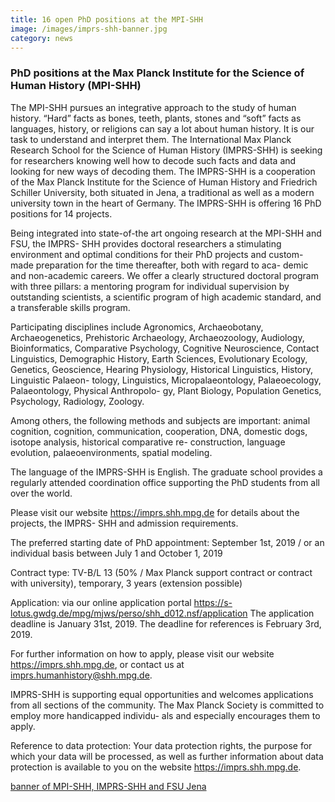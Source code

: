 ```yaml
---
title: 16 open PhD positions at the MPI-SHH
image: /images/imprs-shh-banner.jpg
category: news
---
```


### PhD positions at the Max Planck Institute for the Science of Human History (MPI-SHH)

The MPI-SHH pursues an integrative approach to the study of human history. “Hard” facts as bones, teeth, plants, stones and “soft” facts as languages, history, or religions can say a lot about human history. It is our task to understand and interpret them. The International Max Planck Research School for the Science of Human History (IMPRS-SHH) is seeking for researchers knowing well how to decode such facts and data and looking for new ways of decoding them. The IMPRS-SHH is a cooperation of the Max Planck Institute for the Science of Human History and Friedrich Schiller University, both situated in Jena, a traditional as well as a modern university town in the heart of Germany. The IMPRS-SHH is offering 16 PhD positions for 14 projects.

Being integrated into state-of-the art ongoing research at the MPI-SHH and FSU, the IMPRS- SHH provides doctoral researchers a stimulating environment and optimal conditions for their PhD projects and custom-made preparation for the time thereafter, both with regard to aca- demic and non-academic careers. We offer a clearly structured doctoral program with three pillars: a mentoring program for individual supervision by outstanding scientists, a scientific program of high academic standard, and a transferable skills program.

Participating disciplines include Agronomics, Archaeobotany, Archaeogenetics, Prehistoric Archaeology, Archaeozoology, Audiology, Bioinformatics, Comparative Psychology, Cognitive Neuroscience, Contact Linguistics, Demographic History, Earth Sciences, Evolutionary Ecology, Genetics, Geoscience, Hearing Physiology, Historical Linguistics, History, Linguistic Palaeon- tology, Linguistics, Micropalaeontology, Palaeoecology, Palaeontology, Physical Anthropolo- gy, Plant Biology, Population Genetics, Psychology, Radiology, Zoology.

Among others, the following methods and subjects are important: animal cognition, cognition, communication, cooperation, DNA, domestic dogs, isotope analysis, historical comparative re- construction, language evolution, palaeoenvironments, spatial modeling.

The language of the IMPRS-SHH is English. The graduate school provides a regularly attended coordination office supporting the PhD students from all over the world.

Please visit our website https://imprs.shh.mpg.de for details about the projects, the IMPRS- SHH and admission requirements.

The preferred starting date of PhD appointment: September 1st, 2019 / or an individual basis between July 1 and October 1, 2019

Contract type: TV-B/L 13 (50% / Max Planck support contract or contract with university), temporary, 3 years (extension possible)

Application: via our online application portal https://s-lotus.gwdg.de/mpg/mjws/perso/shh_d012.nsf/application The application deadline is January 31st, 2019.
The deadline for references is February 3rd, 2019.

For further information on how to apply, please visit our website https://imprs.shh.mpg.de, or contact us at imprs.humanhistory@shh.mpg.de.

IMPRS-SHH is supporting equal opportunities and welcomes applications from all sections of the community. The Max Planck Society is committed to employ more handicapped individu- als and especially encourages them to apply.

Reference to data protection: Your data protection rights, the purpose for which your data will be processed, as well as further information about data protection is available to you on the website https://imprs.shh.mpg.de.

[banner of MPI-SHH, IMPRS-SHH and FSU Jena](/images/imprs-shh-banner.jpg)
